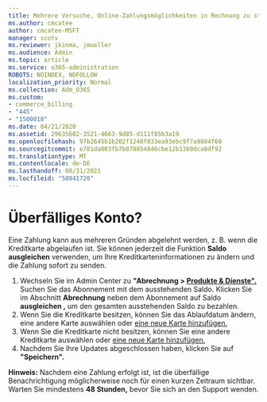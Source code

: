 ```yaml
---
title: Mehrere Versuche, Online-Zahlungsmöglichkeiten in Rechnung zu stellen
ms.author: cmcatee
author: cmcatee-MSFT
manager: scotv
ms.reviewer: jkinma, jmueller
ms.audience: Admin
ms.topic: article
ms.service: o365-administration
ROBOTS: NOINDEX, NOFOLLOW
localization_priority: Normal
ms.collection: Adm_O365
ms.custom:
- commerce_billing
- "445"
- "1500018"
ms.date: 04/21/2020
ms.assetid: 29635602-3521-4663-9d85-d111f85b3a19
ms.openlocfilehash: 97b2645b1b202f1248f833ea93ebc9f7a9884f60
ms.sourcegitcommit: e781da003fb7b878854846cbe12b13b9dca8df92
ms.translationtype: MT
ms.contentlocale: de-DE
ms.lasthandoff: 08/31/2021
ms.locfileid: "58841720"
---
```

# <a name="past-due-account"></a>Überfälliges Konto?

Eine Zahlung kann aus mehreren Gründen abgelehnt werden, z. B. wenn die Kreditkarte abgelaufen ist. Sie können jederzeit die Funktion **Saldo ausgleichen** verwenden, um Ihre Kreditkarteninformationen zu ändern und die Zahlung sofort zu senden.

1. Wechseln Sie im Admin Center zu **"Abrechnung > [Produkte & Dienste".](https://go.microsoft.com/fwlink/p/?linkid=842054)**
Suchen Sie das Abonnement mit dem ausstehenden Saldo. Klicken Sie im Abschnitt **Abrechnung** neben dem Abonnement auf Saldo **ausgleichen ,** um den gesamten ausstehenden Saldo zu bezahlen. 
2. Wenn Sie die Kreditkarte besitzen, können Sie das Ablaufdatum ändern, eine andere Karte auswählen oder [eine neue Karte hinzufügen.](https://docs.microsoft.com/microsoft-365/commerce/billing-and-payments/manage-payment-methods)
3. Wenn Sie die Kreditkarte nicht besitzen, können Sie eine andere Kreditkarte auswählen oder [eine neue Karte hinzufügen.](https://docs.microsoft.com/microsoft-365/commerce/billing-and-payments/manage-payment-methods)
4. Nachdem Sie Ihre Updates abgeschlossen haben, klicken Sie auf **"Speichern".**

**Hinweis:** Nachdem eine Zahlung erfolgt ist, ist die überfällige Benachrichtigung möglicherweise noch für einen kurzen Zeitraum sichtbar. Warten Sie mindestens **48 Stunden,** bevor Sie sich an den Support wenden.
